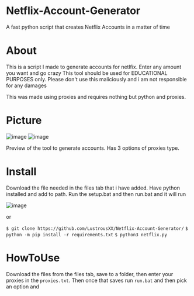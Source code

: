 # Netflix-Account-Generator
A fast python script that creates Netflix Accounts in a matter of time

# About

This is a script I made to generate accounts for netlfix. Enter any amount you want and go crazy
This tool should be used for EDUCATIONAL PURPOSES only. Please don't use this maliciously and i am not responsible for any damages

This was made using proxies and requires nothing but python and proxies.



# Picture


![image](https://user-images.githubusercontent.com/106864544/171997856-0af9bf9e-9d6b-4fc2-a285-2355fc06e541.png)
![image](https://user-images.githubusercontent.com/106864544/171997894-1e4e1af9-81e6-4d8b-8181-147313fc750d.png)

Preview of the tool to generate accounts. Has 3 options of proxies type.



# Install


Download the file needed in the files tab that i have added. Have python installed and add to path. Run the setup.bat and then run.bat and it will run


![image](https://user-images.githubusercontent.com/106864544/171997576-3c40b964-a1fb-40f3-adc6-9350adc82bd1.png)




  or
  
  
`$ git clone https://github.com/LustrousXX/Netflix-Account-Generator/`
`$ python -m pip install -r requirements.txt`
`$ python3 netflix.py`


# HowToUse

Download the files from the files tab, save to a folder, then enter your proxies in the `proxies.txt`. Then once that saves run `run.bat` and then pick an option and 
